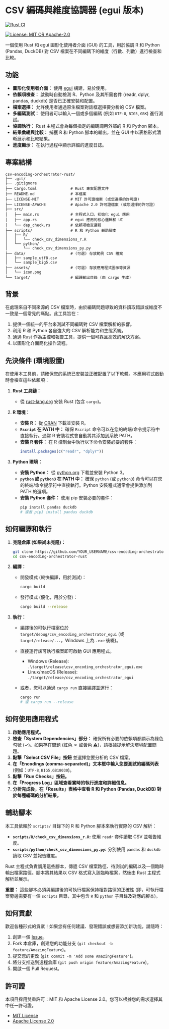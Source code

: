 # CSV 編碼與維度協調器 (egui 版本)

[![Rust CI](https://github.com/jeffery8910/csv-encoding-orchestrator-rust/actions/workflows/rust.yml/badge.svg)](https://github.com/jeffery8910/csv-encoding-orchestrator-rust/actions/workflows/rust.yml) 

[![License: MIT OR Apache-2.0](https://img.shields.io/badge/license-MIT%20OR%20Apache--2.0-blue.svg)](LICENSE-MIT) <!-- 假設您使用 MIT/Apache 雙許可 -->

一個使用 Rust 和 egui 圖形化使用者介面 (GUI) 的工具，用於協調 R 和 Python (Pandas, DuckDB) 對 CSV 檔案在不同編碼下的維度（行數、列數）進行檢查和比較。

## 功能

*   **圖形化使用者介面：** 使用 [egui](https://github.com/emilk/egui) 構建，易於使用。
*   **依賴項檢查：** 啟動時自動檢測 R、Python 及其所需套件 (readr, dplyr, pandas, duckdb) 是否已正確安裝和配置。
*   **檔案選擇：** 允許使用者通過原生檔案對話框選擇要分析的 CSV 檔案。
*   **多編碼測試：** 使用者可以輸入一個或多個編碼 (例如 `UTF-8`, `BIG5`, `GBK`) 進行測試。
*   **協調執行：** Rust 主程式會為每個指定的編碼調用外部的 R 和 Python 腳本。
*   **結果彙總與比較：** 捕獲 R 和 Python 腳本的輸出，並在 GUI 中以表格形式清晰展示和比較結果。
*   **進度顯示：** 在執行過程中顯示詳細的進度日誌。

## 專案結構

```
csv-encoding-orchestrator-rust/
├── .git/
├── .gitignore
├── Cargo.toml               # Rust 專案配置文件
├── README.md                # 本檔案
├── LICENSE-MIT              # MIT 許可證檔案 (或您選擇的許可證)
├── LICENSE-APACHE           # Apache 2.0 許可證檔案 (或您選擇的許可證)
├── src/
│   ├── main.rs              # 主程式入口，初始化 egui 應用
│   ├── app.rs               # egui 應用的核心邏輯和 UI
│   └── dep_check.rs         # 依賴項檢查邏輯
├── scripts/                 # R 和 Python 輔助腳本
│   ├── R/
│   │   └── check_csv_dimensions_r.R
│   └── python/
│       └── check_csv_dimensions_py.py
├── data/                    # (可選) 存放範例 CSV 檔案
│   ├── sample_utf8.csv
│   └── sample_big5.csv
├── assets/                  # (可選) 存放應用程式圖示等資源
│   └── icon.png
└── target/                  # 編譯輸出目錄 (由 cargo 生成)
```

## 背景

在處理來自不同來源的 CSV 檔案時，由於編碼問題導致的資料讀取錯誤或維度不一致是一個常見的痛點。此工具旨在：

1.  提供一個統一的平台來測試不同編碼對 CSV 檔案解析的影響。
2.  利用 R 和 Python 各自強大的 CSV 解析能力和生態系統。
3.  通過 Rust 作為主控和報告工具，提供一個可靠且高效的解決方案。
4.  以圖形化介面簡化操作流程。

## 先決條件 (環境設置)

在使用本工具前，請確保您的系統已安裝並正確配置了以下軟體。本應用程式啟動時會檢查這些依賴項：

1.  **Rust 工具鏈：**
    *   從 [rust-lang.org](https://www.rust-lang.org/) 安裝 Rust (包含 `cargo`)。

2.  **R 環境：**
    *   **安裝 R：** 從 [CRAN](https://cran.r-project.org/) 下載並安裝 R。
    *   **`Rscript` 在 PATH 中：** 確保 `Rscript` 命令可以在您的終端/命令提示符中直接執行。通常 R 安裝程式會自動將其添加到系統 PATH。
    *   **安裝 R 套件：** 在 R 控制台中執行以下命令安裝必要的套件：
        ```R
        install.packages(c("readr", "dplyr"))
        ```

3.  **Python 環境：**
    *   **安裝 Python：** 從 [python.org](https://www.python.org/) 下載並安裝 Python 3。
    *   **`python` 或 `python3` 在 PATH 中：** 確保 `python` (或 `python3`) 命令可以在您的終端/命令提示符中直接執行。Python 安裝程式通常會提供添加到 PATH 的選項。
    *   **安裝 Python 套件：** 使用 pip 安裝必要的套件：
        ```bash
        pip install pandas duckdb
        # 或者 pip3 install pandas duckdb
        ```

## 如何編譯和執行

1.  **克隆倉庫 (如果尚未克隆)：**
    ```bash
    git clone https://github.com/YOUR_USERNAME/csv-encoding-orchestrator-rust.git # 替換 YOUR_USERNAME
    cd csv-encoding-orchestrator-rust
    ```

2.  **編譯：**
    *   開發模式 (較快編譯，用於測試)：
        ```bash
        cargo build
        ```
    *   發行模式 (優化，用於分發)：
        ```bash
        cargo build --release
        ```

3.  **執行：**
    *   編譯後的可執行檔案位於 `target/debug/csv_encoding_orchestrator_egui` (或 `target/release/...`，Windows 上為 `.exe` 後綴)。
    *   直接運行該可執行檔案即可啟動 GUI 應用程式。
        *   Windows (Release): `.\target\release\csv_encoding_orchestrator_egui.exe`
        *   Linux/macOS (Release): `./target/release/csv_encoding_orchestrator_egui`

    *   或者，您可以通過 `cargo run` 直接編譯並運行：
        ```bash
        cargo run
        # 或 cargo run --release
        ```

## 如何使用應用程式

1.  **啟動應用程式。**
2.  **檢查「System Dependencies」部分：** 確保所有必要的依賴項都顯示為綠色勾號 (✓)。如果存在問題 (紅色 ✗ 或黃色 ⚠️)，請根據提示解決環境配置問題。
3.  **點擊「Select CSV File」按鈕** 並選擇您要分析的 CSV 檔案。
4.  **在「Encodings (comma-separated)」文本框中輸入您要測試的編碼列表** (例如：`UTF-8,BIG5,GB18030`)。
5.  **點擊「Run Checks」按鈕。**
6.  **在「Progress Log」區域查看實時的執行進度和詳細信息。**
7.  **分析完成後，在「Results」表格中查看 R 和 Python (Pandas, DuckDB) 對於每種編碼的分析結果。**

## 輔助腳本

本工具依賴於 `scripts/` 目錄下的 R 和 Python 腳本來執行實際的 CSV 解析：

*   **`scripts/R/check_csv_dimensions_r.R`:** 使用 `readr` 套件讀取 CSV 並報告維度。
*   **`scripts/python/check_csv_dimensions_py.py`:** 分別使用 `pandas` 和 `duckdb` 讀取 CSV 並報告維度。

Rust 主程式負責調用這些腳本，傳遞 CSV 檔案路徑、待測試的編碼以及一個臨時輸出檔案路徑。腳本將其結果以 CSV 格式寫入該臨時檔案，然後由 Rust 主程式解析並展示。

**重要：** 這些腳本必須與編譯後的可執行檔案保持相對路徑的正確性 (即，可執行檔案旁邊需要有一個 `scripts` 目錄，其中包含 `R` 和 `python` 子目錄及對應的腳本)。

## 如何貢獻

歡迎各種形式的貢獻！如果您有任何建議、發現錯誤或想要添加新功能，請隨時：

1.  創建一個 [Issue](https://github.com/YOUR_USERNAME/csv-encoding-orchestrator-rust/issues)。 <!-- 替換 YOUR_USERNAME -->
2.  Fork 本倉庫，創建您的功能分支 (`git checkout -b feature/AmazingFeature`)。
3.  提交您的更改 (`git commit -m 'Add some AmazingFeature'`)。
4.  將分支推送到遠程倉庫 (`git push origin feature/AmazingFeature`)。
5.  開啟一個 Pull Request。

## 許可證

本項目採用雙重許可：MIT 和 Apache License 2.0。您可以根據您的需求選擇其中任一許可證。

*   [MIT License](LICENSE-MIT)
*   [Apache License 2.0](LICENSE-APACHE)
